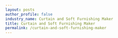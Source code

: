 ```yaml
---
layout: posts 
author_profile: false 
industry_name: Curtain and Soft Furnishing Maker
title: Curtain and Soft Furnishing Maker
permalink: /curtain-and-soft-furnishing-maker
---
```

